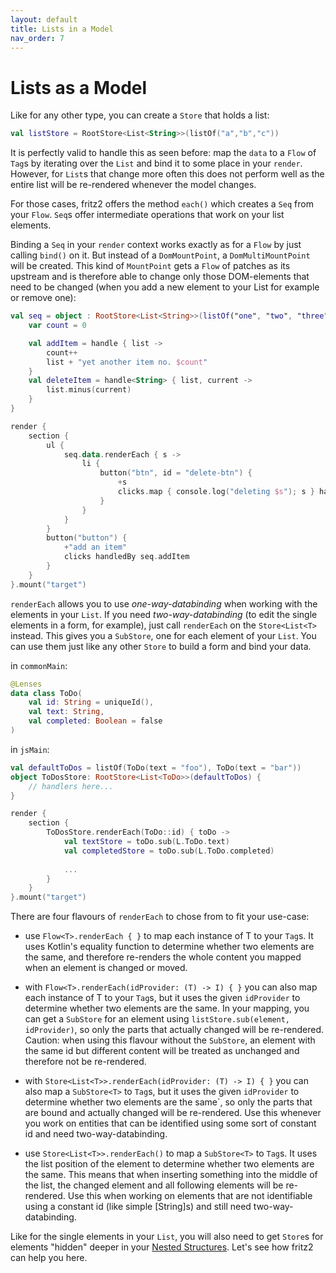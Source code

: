 ```yaml
---
layout: default
title: Lists in a Model
nav_order: 7
---
```

# Lists as a Model

Like for any other type, you can create a `Store` that holds a list:

```kotlin
val listStore = RootStore<List<String>>(listOf("a","b","c"))
```

It is perfectly valid to handle this as seen before: map the `data` to a `Flow` of `Tag`s by iterating over the `List` and bind it to some place in your `render`. However, for `List`s that change more often this does not perform well as the entire list will be re-rendered whenever the model changes.

For those cases, fritz2 offers the method `each()` which creates a `Seq` from your `Flow`. `Seq`s offer intermediate operations that work on your list elements.

Binding a `Seq` in your `render` context works exactly as for a `Flow` by just calling `bind()` on it. But instead of a `DomMountPoint`, a `DomMultiMountPoint` will be created. This kind of `MountPoint` gets a `Flow` of patches as its upstream and is therefore able to change only those DOM-elements that need to be changed (when you add a new element to your List for example or remove one):

```kotlin
val seq = object : RootStore<List<String>>(listOf("one", "two", "three")) {
    var count = 0

    val addItem = handle { list ->
        count++
        list + "yet another item no. $count"
    }
    val deleteItem = handle<String> { list, current ->
        list.minus(current)
    }
}

render {
    section {
        ul {
            seq.data.renderEach { s ->
                li {
                    button("btn", id = "delete-btn") {
                        +s
                        clicks.map { console.log("deleting $s"); s } handledBy seq.deleteItem
                    }
                }
            }
        }
        button("button") {
            +"add an item"
            clicks handledBy seq.addItem
        }
    }
}.mount("target")
```

`renderEach` allows you to use _one-way-databinding_ when working with the elements in your `List`. 
If you need _two-way-databinding_ (to edit the single elements in a form, for example), just call `renderEach` on the `Store<List<T>` instead. 
This gives you a `SubStore`, one for each element of your `List`. You can use them just like any other `Store` to build a form and bind your data.

in `commonMain`:
```kotlin
@Lenses
data class ToDo(
    val id: String = uniqueId(),
    val text: String,
    val completed: Boolean = false
)
```

in `jsMain`:
```kotlin
val defaultToDos = listOf(ToDo(text = "foo"), ToDo(text = "bar"))
object ToDosStore: RootStore<List<ToDo>>(defaultToDos) {
    // handlers here...
}

render {
    section {
        ToDosStore.renderEach(ToDo::id) { toDo ->
            val textStore = toDo.sub(L.ToDo.text)
            val completedStore = toDo.sub(L.ToDo.completed)
            
            ...
        }
    }
}.mount("target")
```

There are four flavours of `renderEach` to chose from to fit your use-case:

* use `Flow<T>.renderEach { }` to map each instance of T to your `Tag`s. It uses Kotlin's equality function to determine 
whether two elements are the same, and therefore re-renders the whole content you mapped when an element 
is changed or moved.

* with `Flow<T>.renderEach(idProvider: (T) -> I) { }` you can also map each instance of T to your `Tag`s, but it uses the given 
`idProvider` to determine whether two elements are the same. In your mapping, you can get a `SubStore` for an 
element using `listStore.sub(element, idProvider)`, so only the parts that actually changed will be re-rendered. 
Caution: when using this flavour without the `SubStore`, an element with the same id but different content will 
be treated as unchanged and therefore not be re-rendered.

* with `Store<List<T>>.renderEach(idProvider: (T) -> I) { }` you can also map a `SubStore<T>` to `Tag`s, but it uses the given 
`idProvider` to determine whether two elements are the same`, so only the parts that are bound and actually 
changed will be re-rendered. Use this whenever you work on entities that can be identified using some sort of constant 
id and need two-way-databinding.

* use `Store<List<T>>.renderEach()` to map a `SubStore<T>` to `Tag`s. It uses the list position of the element to determine 
whether two elements are the same. This means that when inserting something into the middle of the list, the 
changed element and all following elements will be re-rendered. Use this when working on elements that are not 
identifiable using a constant id (like simple [String]s) and still need two-way-databinding. 

Like for the single elements in your `List`, you will also need to get `Store`s for elements "hidden" deeper in your 
[Nested Structures](NestedStructures.html). Let's see how fritz2 can help you here.
